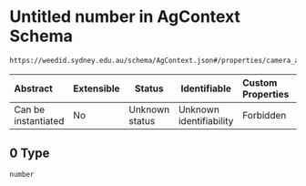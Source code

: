 # Untitled number in AgContext Schema

```txt
https://weedid.sydney.edu.au/schema/AgContext.json#/properties/camera_angle/anyOf/0
```




| Abstract            | Extensible | Status         | Identifiable            | Custom Properties | Additional Properties | Access Restrictions | Defined In                                                                      |
| :------------------ | ---------- | -------------- | ----------------------- | :---------------- | --------------------- | ------------------- | ------------------------------------------------------------------------------- |
| Can be instantiated | No         | Unknown status | Unknown identifiability | Forbidden         | Allowed               | none                | [AgContext.schema.json\*](out/out/AgContext.schema.json "open original schema") |

## 0 Type

`number`
